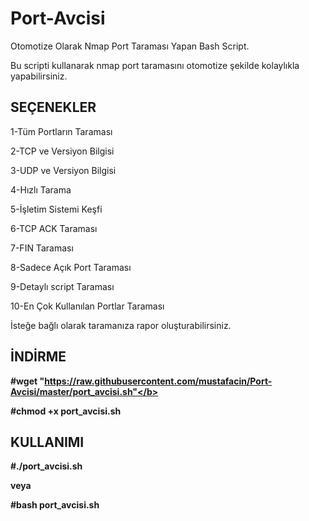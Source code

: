 # Port-Avcisi
<body>
Otomotize Olarak Nmap Port Taraması Yapan Bash Script.

Bu scripti kullanarak nmap port taramasını otomotize şekilde kolaylıkla yapabilirsiniz.




<h2>SEÇENEKLER</h2>

1-Tüm Portların Taraması

2-TCP ve Versiyon Bilgisi

3-UDP ve Versiyon Bilgisi

4-Hızlı Tarama

5-İşletim Sistemi Keşfi

6-TCP ACK Taraması

7-FIN Taraması

8-Sadece Açık Port Taraması

9-Detaylı script Taraması

10-En Çok Kullanılan Portlar Taraması


İsteğe bağlı olarak taramanıza rapor oluşturabilirsiniz.


<h2> İNDİRME </h2>

<b>#wget "https://raw.githubusercontent.com/mustafacin/Port-Avcisi/master/port_avcisi.sh"</b>


<b>#chmod +x port_avcisi.sh</b>


<h2>KULLANIMI</h2>


<b>#./port_avcisi.sh </b>


veya


<b>#bash port_avcisi.sh </b>


</body>


